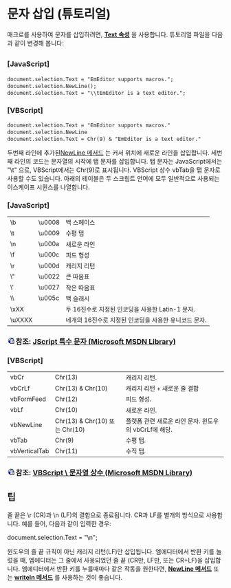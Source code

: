 # 문자 삽입 (튜토리얼)

매크로를 사용하여 문자를 삽입하려면, **[Text 속성](../selection/selection_text)** 을
사용합니다. 튜토리얼 파일을 다음과 같이 변경해 봅니다:

## 

### \[JavaScript\]

```
document.selection.Text = "EmEditor supports macros.";
document.selection.NewLine();
document.selection.Text = "\\tEmEditor is a text editor.";
```

### \[VBScript\]

```
document.selection.Text = "EmEditor supports macros."
document.selection.NewLine
document.selection.Text = Chr(9) & "EmEditor is a text editor."
```
두번째 라인에 추가된[NewLine 메서드](../selection/selection_newline) 는
커서 위치에 새로운 라인을 삽입합니다. 세번째 라인의 코드는 문자열의 시작에 탭 문자를 삽입합니다.
탭 문자는 JavaScript에서는 "\\t" 으로, VBScript에서는 Chr(9)로 표시됩니다.
VBScript 상수 vbTab을 탭 문자로 사용할 수도 있습니다.
아래의 테이블은 두 스크립트 언어에 모두 일반적으로 사용되는 이스케이프 시퀀스를 나열합니다.

### \[JavaScript\]

|     |     |     |
| --- | --- | --- |
| \\b | \\u0008 | 백 스페이스 |
| \\t | \\u0009 | 수평 탭 |
| \\n | \\u000a | 새로운 라인 |
| \\f | \\u000c | 피드 형성 |
| \\r | \\u000d | 캐리지 리턴 |
| \\" | \\u0022 | 큰 따옴표 |
| \\' | \\u0027 | 작은 따옴표 |
| \\\ | \\u005c | 백 슬래시 |
| \\xXX |  | 두 16진수로 지정된 인코딩을 사용한 Latin-1 문자. |
| \\uXXXX |  | 네개의 16진수로 지정된 인코딩을 사용한 유니코드 문자. |

### ![](../../images/g.png) 참조: [JScript 특수 문자 (Microsoft MSDN Library)](http://msdn.microsoft.com/ko-kr/library/ie/2yfce773(v=vs.94).aspx)

### \[VBScript\]

|     |     |     |
| --- | --- | --- |
| vbCr | Chr(13) | 캐리지 리턴. |
| vbCrLf | Chr(13) & Chr(10) | 캐리지 리턴 \+ 새로운 줄 결합 |
| vbFormFeed | Chr(12) | 피드 형성. |
| vbLf | Chr(10) | 새로운 라인. |
| vbNewLine | Chr(13) & Chr(10) 또는 Chr(10) | 플랫폼 관련 새로운 라인 문자. 윈도우의 vbCrLf에 해당. |
| vbTab | Chr(9) | 수평 탭. |
| vbVerticalTab | Chr(11) | 수직 탭. |

### ![](../../images/g.png) 참조: [VBScript \ 문자열 상수 (Microsoft MSDN Library)](http://msdn.microsoft.com/ko-kr/library/hh277t8e(v=vs.84).aspx)

## 팁

줄 끝은 \\r (CR)과 \\n (LF)의 결합으로 종료됩니다.
CR과 LF를 별개의 방식으로 사용합니다.
예를 들어, 다음과 같이 입력한 경우:

document.selection.Text = "\\n";

윈도우의 줄 끝 규칙이 아닌 캐리지 리턴(LF)만 삽입됩니다.
엠에디터에서 반환 키를 눌렀을 때, 엠에디터는 그 줄에서 사용되었던 줄 끝 (CR만, LF만, 또는 CR+LF)을 삽입합니다.
엠에디터에서 반환 키를 누를때마다 같은 작동을 원한다면,
**[NewLine 메서드](../selection/selection_newline)** 또는
**[writeln 메서드](../document/document_writeln)** 를 사용하는 것이 좋습니다.
